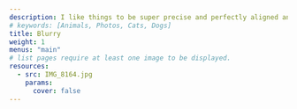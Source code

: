 ```yaml
---
description: I like things to be super precise and perfectly aligned and organized.
# keywords: [Animals, Photos, Cats, Dogs]
title: Blurry
weight: 1
menus: "main"
# list pages require at least one image to be displayed.
resources:
  - src: IMG_8164.jpg
    params:
      cover: false
---
```

